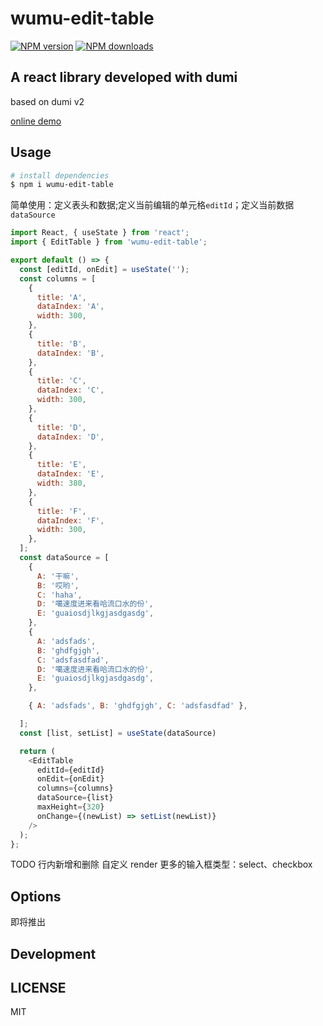 # wumu-edit-table

[![NPM version](https://img.shields.io/npm/v/wumu-edit-table.svg?style=flat)](https://npmjs.org/package/wumu-edit-table)
[![NPM downloads](http://img.shields.io/npm/dm/wumu-edit-table.svg?style=flat)](https://npmjs.org/package/wumu-edit-table)

## A react library developed with dumi

based on dumi v2

[online demo](https://wumusenlin.github.io/wumu-edit-table/components/edit-table)

## Usage

```bash
# install dependencies
$ npm i wumu-edit-table
```

简单使用：定义表头和数据;定义当前编辑的单元格`editId`；定义当前数据`dataSource`

```javaScript
import React, { useState } from 'react';
import { EditTable } from 'wumu-edit-table';

export default () => {
  const [editId, onEdit] = useState('');
  const columns = [
    {
      title: 'A',
      dataIndex: 'A',
      width: 300,
    },
    {
      title: 'B',
      dataIndex: 'B',
    },
    {
      title: 'C',
      dataIndex: 'C',
      width: 300,
    },
    {
      title: 'D',
      dataIndex: 'D',
    },
    {
      title: 'E',
      dataIndex: 'E',
      width: 380,
    },
    {
      title: 'F',
      dataIndex: 'F',
      width: 300,
    },
  ];
  const dataSource = [
    {
      A: '干嘛',
      B: '哎哟',
      C: 'haha',
      D: '噶速度进来看哈流口水的份',
      E: 'guaiosdjlkgjasdgasdg',
    },
    {
      A: 'adsfads',
      B: 'ghdfgjgh',
      C: 'adsfasdfad',
      D: '噶速度进来看哈流口水的份',
      E: 'guaiosdjlkgjasdgasdg',
    },

    { A: 'adsfads', B: 'ghdfgjgh', C: 'adsfasdfad' },

  ];
  const [list, setList] = useState(dataSource)

  return (
    <EditTable
      editId={editId}
      onEdit={onEdit}
      columns={columns}
      dataSource={list}
      maxHeight={320}
      onChange={(newList) => setList(newList)}
    />
  );
};

```

TODO
行内新增和删除
自定义 render
更多的输入框类型：select、checkbox

## Options

即将推出

## Development

## LICENSE

MIT
